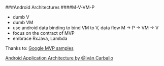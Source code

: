 
###Android Architectures
####M-V-VM-P
* dumb V
* dumb VM
* use android data binding to bind VM to V, data flow M -> P -> VM -> V
* focus on the contract of MVP
* embrace RxJava, Lambda


Thanks to:
[Google MVP samples](https://github.com/googlesamples/android-architecture)

[Android Application Architecture by @Iván Carballo](https://labs.ribot.co.uk/android-application-architecture-8b6e34acda65?gi=849669540f2e#.5k3ch8chj)

